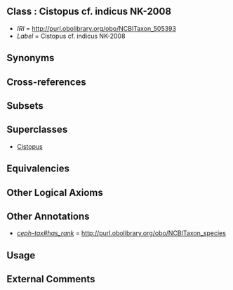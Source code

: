 
## Class : Cistopus cf. indicus NK-2008

 * *IRI* = http://purl.obolibrary.org/obo/NCBITaxon_505393
 * *Label* = Cistopus cf. indicus NK-2008

## Synonyms


## Cross-references


## Subsets


## Superclasses

 * [Cistopus](../../NCBITaxon/79/NCBITaxon_102879.md)

## Equivalencies


## Other Logical Axioms


## Other Annotations

 * *[ceph-tax#has_rank](../../ceph-tax#has/nk/ceph-tax#has_rank.md)* = http://purl.obolibrary.org/obo/NCBITaxon_species

## Usage


## External Comments

